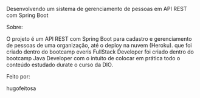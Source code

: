 Desenvolvendo um sistema de gerenciamento de pessoas em API REST com Spring Boot

Sobre:

O projeto é um API REST com Spring Boot para cadastro e gerenciamento de pessoas de uma organização, até o deploy na nuvem (Heroku). que foi criado dentro do bootcamp everis FullStack Developer foi criado dentro do bootcamp Java Developer com o intuito de colocar em prática todo o conteúdo estudado durate o curso da DIO.

Feito por:

hugofeitosa
